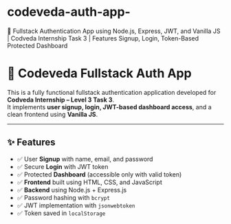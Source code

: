 # codeveda-auth-app-
🔐 Fullstack Authentication App using Node.js, Express, JWT, and Vanilla JS | Codveda Internship Task 3 | Features Signup, Login, Token-Based Protected Dashboard

# 🔐 Codeveda Fullstack Auth App

This is a fully functional fullstack authentication application developed for **Codveda Internship – Level 3 Task 3**.  
It implements **user signup, login, JWT-based dashboard access**, and a clean frontend using **Vanilla JS**.

---

## ✨ Features

- ✅ User **Signup** with name, email, and password  
- ✅ Secure **Login** with JWT token  
- ✅ Protected **Dashboard** (accessible only with valid token)  
- ✅ **Frontend** built using HTML, CSS, and JavaScript  
- ✅ **Backend** using Node.js + Express.js  
- ✅ Password hashing with `bcrypt`  
- ✅ JWT implementation with `jsonwebtoken`  
- ✅ Token saved in `localStorage`



